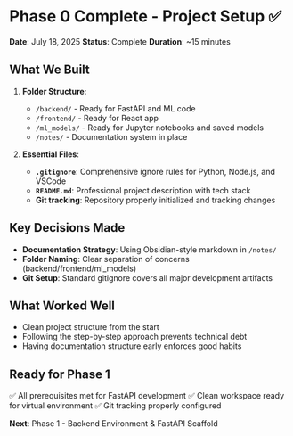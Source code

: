 # Phase 0 Complete - Project Setup ✅

**Date**: July 18, 2025
**Status**: Complete
**Duration**: ~15 minutes

## What We Built
1. **Folder Structure**:
   - `/backend/` - Ready for FastAPI and ML code
   - `/frontend/` - Ready for React app
   - `/ml_models/` - Ready for Jupyter notebooks and saved models
   - `/notes/` - Documentation system in place

2. **Essential Files**:
   - **`.gitignore`**: Comprehensive ignore rules for Python, Node.js, and VSCode
   - **`README.md`**: Professional project description with tech stack
   - **Git tracking**: Repository properly initialized and tracking changes

## Key Decisions Made
- **Documentation Strategy**: Using Obsidian-style markdown in `/notes/`
- **Folder Naming**: Clear separation of concerns (backend/frontend/ml_models)
- **Git Setup**: Standard gitignore covers all major development artifacts

## What Worked Well
- Clean project structure from the start
- Following the step-by-step approach prevents technical debt
- Having documentation structure early enforces good habits

## Ready for Phase 1
✅ All prerequisites met for FastAPI development
✅ Clean workspace ready for virtual environment
✅ Git tracking properly configured

**Next**: Phase 1 - Backend Environment & FastAPI Scaffold
